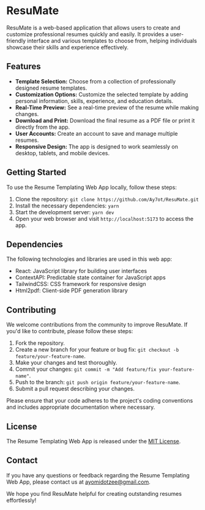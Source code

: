 # ResuMate

ResuMate is a web-based application that allows users to create and customize professional resumes quickly and easily. It provides a user-friendly interface and various templates to choose from, helping individuals showcase their skills and experience effectively.

## Features

- **Template Selection:** Choose from a collection of professionally designed resume templates.
- **Customization Options:** Customize the selected template by adding personal information, skills, experience, and education details.
- **Real-Time Preview:** See a real-time preview of the resume while making changes.
- **Download and Print:** Download the final resume as a PDF file or print it directly from the app.
- **User Accounts:** Create an account to save and manage multiple resumes.
- **Responsive Design:** The app is designed to work seamlessly on desktop, tablets, and mobile devices.

## Getting Started

To use the Resume Templating Web App locally, follow these steps:

1. Clone the repository: `git clone https://github.com/Ay7ot/ResuMate.git`
2. Install the necessary dependencies: `yarn`
3. Start the development server: `yarn dev`
4. Open your web browser and visit `http://localhost:5173` to access the app.

## Dependencies

The following technologies and libraries are used in this web app:

- React: JavaScript library for building user interfaces
- ContextAPI: Predictable state container for JavaScript apps
- TailwindCSS: CSS framework for responsive design
- Html2pdf: Client-side PDF generation library

## Contributing

We welcome contributions from the community to improve ResuMate. If you'd like to contribute, please follow these steps:

1. Fork the repository.
2. Create a new branch for your feature or bug fix: `git checkout -b feature/your-feature-name`.
3. Make your changes and test thoroughly.
4. Commit your changes: `git commit -m "Add feature/fix your-feature-name"`.
5. Push to the branch: `git push origin feature/your-feature-name`.
6. Submit a pull request describing your changes.

Please ensure that your code adheres to the project's coding conventions and includes appropriate documentation where necessary.

## License

The Resume Templating Web App is released under the [MIT License](https://opensource.org/licenses/MIT).

## Contact

If you have any questions or feedback regarding the Resume Templating Web App, please contact us at [ayomidotzee@gmail.com](mailto:ayomidotzee@gmail.com).

We hope you find ResuMate helpful for creating outstanding resumes effortlessly!
